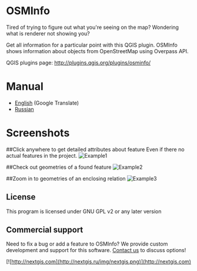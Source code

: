 # OSMInfo
Tired of trying to figure out what you're seeing on the map?
Wondering what is renderer not showing you?

Get all information for a particular point with this QGIS plugin. OSMInfo shows information about objects from OpenStreetMap using Overpass API.

QGIS plugins page: http://plugins.qgis.org/plugins/osminfo/

# Manual

* [English](https://translate.google.com/translate?sl=ru&tl=en&js=y&prev=_t&hl=en&ie=UTF-8&u=http%3A%2F%2Fgis-lab.info%2Fqa%2Fosminfo.html&edit-text=) (Google Translate)
* [Russian](http://gis-lab.info/qa/osminfo.html)

# Screenshots

##Click anywhere to get detailed attributes about feature
Even if there no actual features in the project.
![Example1](/img/example1.png)

##Check out geometries of a found feature
![Example2](/img/example2.png)

##Zoom in to geometries of an enclosing relation
![Example3](/img/example3.png)

License
-------------
This program is licensed under GNU GPL v2 or any later version

Commercial support
----------
Need to fix a bug or add a feature to OSMInfo? We provide custom development and support for this software. [Contact us](http://nextgis.ru/en/contact/) to discuss options!

[![http://nextgis.com](http://nextgis.ru/img/nextgis.png)](http://nextgis.com)
